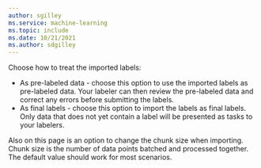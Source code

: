 ```yaml
---
author: sgilley
ms.service: machine-learning
ms.topic: include
ms.date: 10/21/2021
ms.author: sdgilley
---
```


Choose how to treat the imported labels:

* As pre-labeled data - choose this option to use the imported labels as pre-labeled data.  Your labeler can then review the pre-labeled data and correct any errors before submitting the labels.
* As final labels - choose this option to import the labels as final labels.  Only data that does not yet contain a label will be presented as tasks to your labelers.

Also on this page is an option to change the chunk size when importing.  Chunk size is the number of data points batched and processed together. The default value should work for most scenarios.
